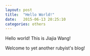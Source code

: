 ```yaml
---
layout: post
title:  "Hello World!"
date:   2015-06-13 20:25:10
categories: others
---
```


Hello world! This is Jiajia Wang!

Welcome to yet another rubyist's blog!
